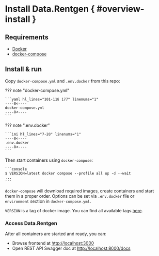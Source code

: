 # Install Data.Rentgen { #overview-install }

## Requirements

- [Docker](https://docs.docker.com/engine/install/)
- [docker-compose](https://github.com/docker/compose/releases/)

## Install & run

Copy `docker-compose.yml` and `.env.docker` from this repo:

??? note "docker-compose.yml"

    ```yaml hl_lines="101-118 177" linenums="1"
    ----8<----
    docker-compose.yml
    ----8<----
    ```

??? note ".env.docker"

    ```ini hl_lines="7-20" linenums="1"
    ----8<----
    .env.docker
    ----8<----
    ```

Then start containers using `docker-compose`:

    ```console
    $ VERSION=latest docker compose --profile all up -d --wait
    ...
    ```

`docker-compose` will download required images, create containers and start them in a proper order. Options can be set via `.env.docker` file or `environment` section in `docker-compose.yml`.

`VERSION` is a tag of docker image. You can find all available tags [here](https://hub.docker.com/r/mtsrus/data-rentgen/tags).

### Access Data.Rentgen

After all containers are started and ready, you can:

- Browse frontend at <http://localhost:3000>
- Open REST API Swagger doc at <http://localhost:8000/docs>
